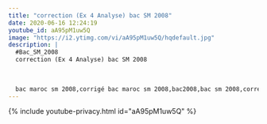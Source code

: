 ```yaml
---
title: "correction (Ex 4 Analyse) bac SM 2008"
date: 2020-06-16 12:24:19 
youtube_id: aA95pM1uw5Q
image: "https://i2.ytimg.com/vi/aA95pM1uw5Q/hqdefault.jpg"
description: |
  #Bac_SM_2008
  correction (Ex 4 Analyse) bac SM 2008
  
  
  
  bac maroc sm 2008,corrigé bac maroc sm 2008,bac2008,bac sm 2008,correction bac maroc sm 2008,correction bac sm,correction (Ex 4 Analyse) bac SM 2008,2 bac,bac biof,correction (Ex 4) bac SM 2008,exercice 4 bac sm 2008,correction ex4,correction bac sm 2008,correction examen national,examen national 2008,bac 2008,correction 2 bac sm 2008,correction 2 bac sm,les nombres complexes,examen national 2008 math,examen national math 2008,fonctions exponentielles
---
```


{% include youtube-privacy.html id="aA95pM1uw5Q" %}
